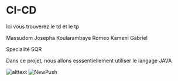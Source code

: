 # CI-CD
Ici vous trouverez  le td et le tp

Massudom Josepha
Koularambaye Romeo 
Kameni Gabriel

Specialité SQR

Dans ce projet, nous allons esssentiellement utiliser le langage JAVA

![alttext](https://th.bing.com/th/id/OIP.BNlMMtzkKh4G49JGfp83gwHaFj?pid=ImgDet&rs=1)
![NewPush](https://github.com/<gabi49>/<CI-CD>/actions/workflows/<WORKFLOW_FILE>/badge.svg)
